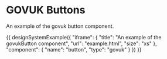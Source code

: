 ---
---
# GOVUK Buttons

An example of the govuk button component.

{{ designSystemExample({
"iframe": {
    "title": "An example of the govukButton component",
    "url": "example.html",
    "size": "xs"
},
"component": {
    "name": "button",
    "type": "govuk"
}
}) }}
